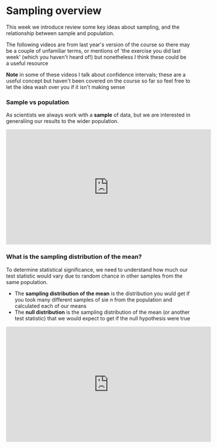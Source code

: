 # Sampling overview

This week we introduce review some key ideas about sampling, and the relationship between sample and population. 

The following videos are from last year's version of the course so there may be a couple of unfamiliar terms, or mentions of 'the exercise you did last week' (which you haven't heard of!) but nonetheless I think these could be a useful resource 

**Note** in some of these videos I talk about confidence intervals; these are a useful concept but haven't been covered on the course so far so feel free to let the idea wash over you if it isn't making sense

### Sample vs population

As scientists we always work with a **sample** of data, but we are interested in generaliing our results to the wider population. 

<center>
<iframe width="560" height="315" src="https://www.youtube.com/embed/OE_L_ikd6X0?si=PANsiEa7MrIJ-bIP" title="YouTube video player" frameborder="0" allow="accelerometer; autoplay; clipboard-write; encrypted-media; gyroscope; picture-in-picture; web-share" allowfullscreen></iframe>
</center>

### What is the sampling distribution of the mean?

To determine statistical significance, we need to understand how much our test statistic would vary due to random chance in other samples from the same population.

* The **sampling distribution of the mean** is the distribution you wuld get if you took many different samples of sie $n$ from the population and calculated each of our means
* The **null distribution** is the sampling distribution of the mean (or another test statistic) that we would expect to get if the null hypothesis were true

<center>
<iframe width="560" height="315" src="https://www.youtube.com/embed/M3bHqeKUq6Y?si=RNh5ytUftLcx2Ht_" title="YouTube video player" frameborder="0" allow="accelerometer; autoplay; clipboard-write; encrypted-media; gyroscope; picture-in-picture; web-share" allowfullscreen></iframe>
</center>

